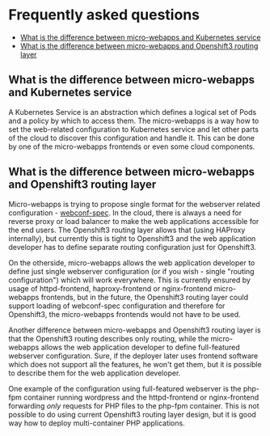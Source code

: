 # Frequently asked questions

* [What is the difference between micro-webapps and Kubernetes service](#what-is-the-difference-between-micro-webapps-and-kubernetes-service)
* [What is the difference between micro-webapps and Openshift3 routing layer](#what-is-the-difference-between-micro-webapps-and-openshift3-routing-layer)

## What is the difference between micro-webapps and Kubernetes service

A Kubernetes Service is an abstraction which defines a logical set of Pods and a policy by which to access them. The micro-webapps is a way how to set the web-related configuration to Kubernetes service and let other parts of the cloud to discover this configuration and handle it. This can be done by one of the micro-webapps frontends or even some cloud components.

## What is the difference between micro-webapps and Openshift3 routing layer

Micro-webapps is trying to propose single format for the webserver related configuration - [webconf-spec](https://github.com/micro-webapps/webconf-spec). In the cloud, there is always a need for reverse proxy or load balancer to make the web applications accessible for the end users. The Openshift3 routing layer allows that (using HAProxy internally), but currently this is tight to Openshift3 and the web application developer has to define separate routing configuration just for Openshift3.

On the otherside, micro-webapps allows the web application developer to define just single webserver configuration (or if you wish - single "routing configuration") which will work everywhere. This is currently ensured by usage of httpd-frontend, haproxy-frontend or nginx-frontend micro-webapps frontends, but in the future, the Openshift3 routing layer could support loading of webconf-spec configuration and therefore for Openshift3, the micro-webapps frontends would not have to be used.

Another difference between micro-webapps and Openshift3 routing layer is that the Openshift3 routing describes only routing, while the micro-webapps allows the web application developer to define full-featured webserver configuration. Sure, if the deployer later uses frontend software which does not support all the features, he won't get them, but it is possible to describe them for the web application developer.

One example of the configuration using full-featured webserver is the php-fpm container running wordpress and the httpd-frontend or nginx-frontend forwarding *only* requests for PHP files to the php-fpm container. This is not possible to do using current Openshift3 routing layer design, but it is good way how to deploy multi-container PHP applications.
